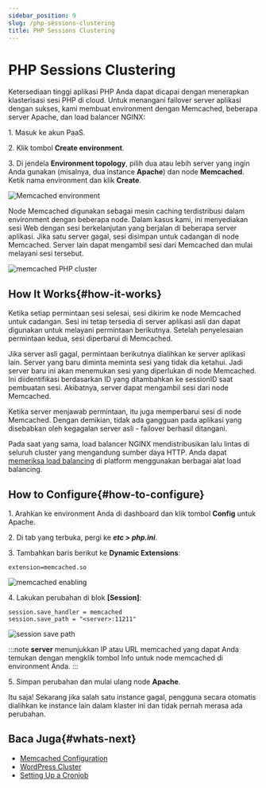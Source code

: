 ```yaml
---
sidebar_position: 9
slug: /php-sessions-clustering
title: PHP Sessions Clustering
---
```

# PHP Sessions Clustering

Ketersediaan tinggi aplikasi PHP Anda dapat dicapai dengan menerapkan klasterisasi sesi PHP di cloud. Untuk menangani failover server aplikasi dengan sukses, kami membuat environment dengan Memcached, beberapa server Apache, dan load balancer NGINX:

1\. Masuk ke akun PaaS.

2\. Klik tombol **Create environment**.

3\. Di jendela **Environment topology**, pilih dua atau lebih server yang ingin Anda gunakan (misalnya, dua instance **Apache**) dan node **Memcached**. Ketik nama environment dan klik **Create**.

![Memcached environment](#)

Node Memcached digunakan sebagai mesin caching terdistribusi dalam environment dengan beberapa node. Dalam kasus kami, ini menyediakan sesi Web dengan sesi berkelanjutan yang berjalan di beberapa server aplikasi. Jika satu server gagal, sesi disimpan untuk cadangan di node Memcached. Server lain dapat mengambil sesi dari Memcached dan mulai melayani sesi tersebut.

![memcached PHP cluster](#)

## How It Works{#how-it-works}

Ketika setiap permintaan sesi selesai, sesi dikirim ke node Memcached untuk cadangan. Sesi ini tetap tersedia di server aplikasi asli dan dapat digunakan untuk melayani permintaan berikutnya. Setelah penyelesaian permintaan kedua, sesi diperbarui di Memcached.

Jika server asli gagal, permintaan berikutnya dialihkan ke server aplikasi lain. Server yang baru diminta meminta sesi yang tidak dia ketahui. Jadi server baru ini akan menemukan sesi yang diperlukan di node Memcached. Ini diidentifikasi berdasarkan ID yang ditambahkan ke sessionID saat pembuatan sesi. Akibatnya, server dapat mengambil sesi dari node Memcached.

Ketika server menjawab permintaan, itu juga memperbarui sesi di node Memcached. Dengan demikian, tidak ada gangguan pada aplikasi yang disebabkan oleh kegagalan server asli - failover berhasil ditangani.

Pada saat yang sama, load balancer NGINX mendistribusikan lalu lintas di seluruh cluster yang mengandung sumber daya HTTP. Anda dapat [memeriksa load balancing](<https://docs.dewacloud.com/docs/testing-load-balancing/>) di platform menggunakan berbagai alat load balancing.

## How to Configure{#how-to-configure}

1\. Arahkan ke environment Anda di dashboard dan klik tombol **Config** untuk Apache.

2\. Di tab yang terbuka, pergi ke _**etc > php.ini**_.

3\. Tambahkan baris berikut ke **Dynamic Extensions**:

```
extension=memcached.so
```

![memcached enabling](#)

4\. Lakukan perubahan di blok **[Session]**:

```
session.save_handler = memcached
session.save_path = "<server>:11211"
```

![session save path](#)

:::note 
**server** menunjukkan IP atau URL memcached yang dapat Anda temukan dengan mengklik tombol Info untuk node memcached di environment Anda.
:::

5\. Simpan perubahan dan mulai ulang node **Apache**.

Itu saja! Sekarang jika salah satu instance gagal, pengguna secara otomatis dialihkan ke instance lain dalam klaster ini dan tidak pernah merasa ada perubahan.

## Baca Juga{#whats-next}

  * [Memcached Configuration](<https://docs.dewacloud.com/docs/memcached-configuration/>)
  * [WordPress Cluster](<https://www.virtuozzo.com/company/blog/wordpress-hosting-enterprise-high-availability-auto-scaling/>)
  * [Setting Up a Cronjob](<https://docs.dewacloud.com/docs/cron-job/>)